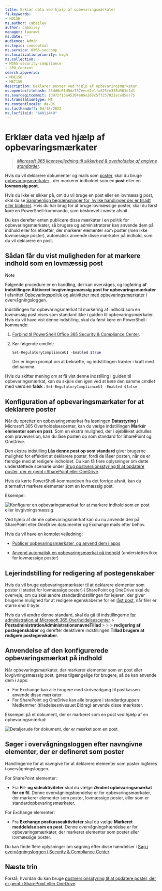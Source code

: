 ```yaml
---
title: Erklær data ved hjælp af opbevaringsmærkater
f1.keywords:
- NOCSH
ms.author: cabailey
author: cabailey
manager: laurawi
ms.date: ''
audience: Admin
ms.topic: conceptual
ms.service: O365-seccomp
ms.localizationpriority: high
ms.collection:
- M365-security-compliance
- SPO_Content
search.appverid:
- MOE150
- MET150
description: Deklarer poster ved hjælp af opbevaringsmærkater.
ms.openlocfilehash: 23dd6c61d9da787eecd2e1fa825fe338d961d1d1
ms.sourcegitcommit: 1d972f15a45204e89e268c5ff257021aced5e775
ms.translationtype: MT
ms.contentlocale: da-DK
ms.lasthandoff: 04/18/2022
ms.locfileid: "64911449"
---
```

# <a name="declare-records-by-using-retention-labels"></a>Erklær data ved hjælp af opbevaringsmærkater

>*[Microsoft 365 licensvejledning til sikkerhed & overholdelse af angivne standarder](/office365/servicedescriptions/microsoft-365-service-descriptions/microsoft-365-tenantlevel-services-licensing-guidance/microsoft-365-security-compliance-licensing-guidance).*

Hvis du vil deklarere dokumenter og mails som [poster](records-management.md#records), skal du bruge [opbevaringsmærkater](retention.md#retention-labels) , der markerer indholdet som en **post** eller en **lovmæssig post**.

Hvis du ikke er sikker på, om du vil bruge en post eller en lovmæssig post, skal du se [Sammenlign begrænsninger for, hvilke handlinger der er tilladt eller blokeret](records-management.md#compare-restrictions-for-what-actions-are-allowed-or-blocked). Hvis du har brug for at bruge lovmæssige poster, skal du først køre en PowerShell-kommando, som beskrevet i næste afsnit.

Du kan derefter enten publicere disse mærkater i en politik for opbevaringsmærkater, så brugere og administratorer kan anvende dem på indhold eller for etiketter, der markerer elementer som poster (men ikke lovmæssige poster), automatisk anvende disse mærkater på indhold, som du vil deklarere en post.

## <a name="how-to-display-the-option-to-mark-content-as-a-regulatory-record"></a>Sådan får du vist muligheden for at markere indhold som en lovmæssig post

> [!NOTE]
> Følgende procedure er en handling, der kan overvåges, og logføring **af indstillingen Aktiveret lovgivningsmæssig post for opbevaringsmærkater** i afsnittet [Opbevaringspolitik og aktiviteter med opbevaringsmærkater](search-the-audit-log-in-security-and-compliance.md#retention-policy-and-retention-label-activities) i overvågningsloggen.

Indstillingen for opbevaringsmærkat til markering af indhold som en lovmæssig post vises som standard ikke i guiden til opbevaringsmærkater. Hvis du vil have vist denne indstilling, skal du først køre en PowerShell-kommando:

1. [Forbind til PowerShell Office 365 Security & Compliance Center](/powershell/exchange/office-365-scc/connect-to-scc-powershell/connect-to-scc-powershell).

2. Kør følgende cmdlet:

    ```powershell
    Set-RegulatoryComplianceUI -Enabled $true
    ````

    Der er ingen prompt om at bekræfte, og indstillingen træder i kraft med det samme.

Hvis du skifter mening om at få vist denne indstilling i guiden til opbevaringsmærkat, kan du skjule den igen ved at køre den samme cmdlet med værdien **falsk** : `Set-RegulatoryComplianceUI -Enabled $false`

## <a name="configuring-retention-labels-to-declare-records"></a>Konfiguration af opbevaringsmærkater for at deklarere poster

Når du opretter en opbevaringsmærkat fra løsningen **Datastyring** i Microsoft 365 Overholdelsescenter, kan du vælge indstillingen **Markér elementer som en post**. Som en ekstra mulighed, der i øjeblikket udrulles som prøveversion, kan du låse posten op som standard for SharePoint og OneDrive.

Den ekstra indstilling **Lås denne post op som standard** giver brugerne mulighed for effektivt at deklarere poster, fordi de låser posten, når de er færdige med at redigere indholdet. Du kan få flere oplysninger om dette understøttede scenarie under [Brug postversionsstyring til at opdatere poster, der er gemt i SharePoint eller OneDrive](record-versioning.md).

Hvis du kørte PowerShell-kommandoen fra det forrige afsnit, kan du alternativt markere elementer som en lovmæssig post.

Eksempel:

![Konfigurer en opbevaringsmærkat for at markere indhold som en post eller lovgivningsmæssig.](../media/declare-records.png)

Ved hjælp af denne opbevaringsmærkat kan du nu anvende den på SharePoint eller OneDrive dokumenter og Exchange mails efter behov.

Hvis du vil have en komplet vejledning:

- [Publicer opbevaringsmærkater, og anvend dem i apps](create-apply-retention-labels.md)

- [Anvend automatisk en opbevaringsmærkat på indhold](apply-retention-labels-automatically.md) (understøttes ikke for lovmæssige poster)

## <a name="tenant-setting-for-editing-record-properties"></a>Lejerindstilling for redigering af postegenskaber

Hvis du vil bruge opbevaringsmærkater til at deklarere elementer som poster (i stedet for lovmæssige poster) i SharePoint og OneDrive skal du overveje, om du skal ændre standardindstillingen for lejeren, der giver brugerne mulighed for at redigere egenskaberne for en [låst post](record-versioning.md), når filer er større end 0 byte.

Hvis du vil ændre denne standard, skal du gå til indstillingerne [for administration af Microsoft 365 Overholdelsescenter](https://compliance.microsoft.com/) >  **PostadministrationAdministrationsnavneTillad** >  >  >  **redigering af postegenskaber** og derefter deaktivere indstillingen **Tillad brugere at redigere postegenskaber**.

## <a name="applying-the-configured-retention-label-to-content"></a>Anvendelse af den konfigurerede opbevaringsmærkat på indhold

Når opbevaringsmærkater, der markerer elementer som en post eller lovgivningsmæssig post, gøres tilgængelige for brugere, så de kan anvende dem i apps:

- For Exchange kan alle brugere med skriveadgang til postkassen anvende disse mærkater.
- For SharePoint og OneDrive kan alle brugere i standardgruppen Medlemmer (tilladelsesniveauet Bidrag) anvende disse mærkater.

Eksempel på et dokument, der er markeret som en post ved hjælp af en opbevaringsmærkat:

![Detaljerude for dokument, der er mærket som en post.](../media/recordversioning7.png)

## <a name="searching-the-audit-log-for-labeled-items-that-were-declared-records"></a>Søger i overvågningsloggen efter navngivne elementer, der er defineret som poster

Handlingerne for at navngive for at deklarere elementer som poster logføres i overvågningsloggen.

For SharePoint elementer:
- Fra **Fil- og sideaktiviteter** skal du vælge **Ændret opbevaringsmærkat for en fil**. Denne overvågningshændelse er for opbevaringsmærkater, der markerer elementer som poster, lovmæssige poster, eller som er standardopbevaringsmærkater.

For Exchange elementer:
- Fra **Exchange postkasseaktiviteter** skal du vælge **Markeret meddelelse som en post**. Denne overvågningshændelse er for opbevaringsmærkater, der markerer elementer som poster eller lovmæssige poster.

Du kan finde flere oplysninger om søgning efter disse hændelser i [Søg i overvågningsloggen i Security & Compliance Center](search-the-audit-log-in-security-and-compliance.md#file-and-page-activities).

## <a name="next-steps"></a>Næste trin

Forstå, hvordan du kan bruge [postversionsstyring til at opdatere poster, der er gemt i SharePoint eller OneDrive](record-versioning.md).